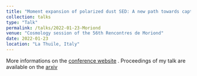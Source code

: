 ```yaml
---
title: "Moment expansion of polarized dust SED: A new path towards capturing the CMB *B*-modes with *LiteBIRD*"
collection: talks
type: "Talk"
permalink: /talks/2022-01-23-Moriond
venue: "Cosmology session of the 56th Rencontres de Moriond"
date: 2022-01-23
location: "La Thuile, Italy"
---
```


More informations on the [conference website](https://moriond.in2p3.fr/2022/Cosmology/
) . Proceedings of my talk are available on the [arxiv](https://arxiv.org/pdf/2203.07246.pdf)